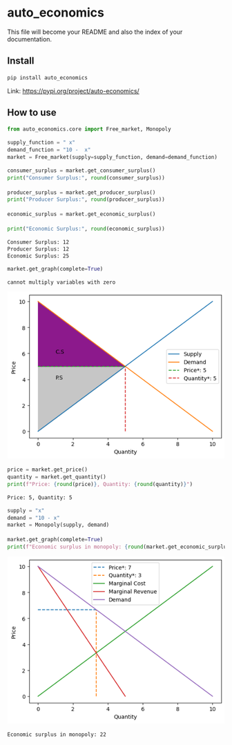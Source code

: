 # auto_economics

<!-- WARNING: THIS FILE WAS AUTOGENERATED! DO NOT EDIT! -->

This file will become your README and also the index of your
documentation.

## Install

``` sh
pip install auto_economics
```

Link: https://pypi.org/project/auto-economics/

## How to use

``` python
from auto_economics.core import Free_market, Monopoly
```

``` python
supply_function = " x"
demand_function = "10 -  x"
market = Free_market(supply=supply_function, demand=demand_function)
```

``` python
consumer_surplus = market.get_consumer_surplus()
print("Consumer Surplus:", round(consumer_surplus))

producer_surplus = market.get_producer_surplus()
print("Producer Surplus:", round(producer_surplus))

economic_surplus = market.get_economic_surplus()

print("Economic Surplus:", round(economic_surplus))
```

    Consumer Surplus: 12
    Producer Surplus: 12
    Economic Surplus: 25

``` python
market.get_graph(complete=True)
```

    cannot multiply variables with zero

![](index_files/figure-commonmark/cell-5-output-2.png)

``` python
price = market.get_price()
quantity = market.get_quantity()
print(f"Price: {round(price)}, Quantity: {round(quantity)}")
```

    Price: 5, Quantity: 5

``` python
supply = "x"
demand = "10 - x"
market = Monopoly(supply, demand)

market.get_graph(complete=True)
print(f"Economic surplus in monopoly: {round(market.get_economic_surplus())}")
```

![](index_files/figure-commonmark/cell-7-output-1.png)

    Economic surplus in monopoly: 22
